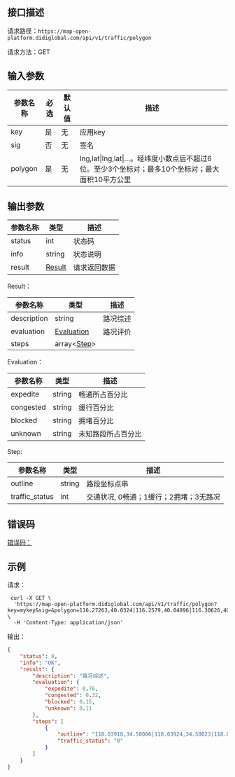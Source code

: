 ## 接口描述
请求路径：`https://map-open-platform.didiglobal.com/api/v1/traffic/polygon`

请求方法：GET
## 输入参数
|参数名称 | 必选 | 默认值 | 描述|
|--------|-----|-----|-----|
| key | 是 | 无 | 应用key |
| sig | 否 | 无 | 签名 |
|polygon| 是 | 无     |lng,lat\|lng,lat\|…。经纬度小数点后不超过6位。至少3个坐标对；最多10个坐标对；最大面积10平方公里   |

## 输出参数
|参数名称  | 类型 | 描述|
|--------|-----|-----|
|status | int  |状态码 |
|info|string|状态说明	|
|result | [Result](#Result)|请求返回数据 |

<span id="Result"></span>
Result：

|参数名称  | 类型 | 描述 |
|--------|-----|-----|
|description | string |路况综述|
|evaluation | [Evaluation](#Evaluation) |路况评价|
|steps | array<[Step](#Step)> ||

<span id="Evaluation"></span>
Evaluation：

|参数名称  | 类型 | 描述 |
|--------|-----|-----|
|expedite   | string  |畅通所占百分比     |
|congested   | string  |缓行百分比     |
|blocked  | string  |拥堵百分比 |
|unknown  | string  |未知路段所占百分比 |

<span id="Step"></span>
Step:

|参数名称  | 类型 | 描述 |
|--------|-----|-----|
|outline   | string  |路段坐标点串   |
|traffic_status     | int  |交通状况, 0畅通；1缓行；2拥堵；3无路况 |

## 错误码
[错误码：](/static/docs-content/apimarket-docs/错误码.md#errorCode)

## 示例

请求：
``` shell
 curl -X GET \
  'https://map-open-platform.didiglobal.com/api/v1/traffic/polygon?key=mykey&sig=&polygon=116.27263,40.0324|116.2579,40.04896|116.30626,40.05286' \
  -H 'Content-Type: application/json'
```

输出：
``` json
{
    "status": 0,
    "info": "OK",
    "result": {
        "description": "路况综述",
        "evaluation": {
            "expedite": 0.76,
            "congested": 0.32,
            "blocked": 0.15,
            "unknown": 0.11
        },
        "steps": [
            {
                "outline": "118.03918,34.50006|118.03924,34.50023|118.04052,34.50384|118.03919,34.50408",
                "traffic_status": "0"
            }
        ]
    }
}
```
